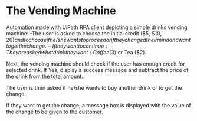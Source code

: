 # The Vending Machine
Automation made with UiPath RPA client depicting a simple drinks vending machine:
-The user is asked to choose the initial credit ($5, $10, $20) and to choose if he/she wants to proceed or if they changed their mind and want to get the change.
-If they want to continue: They are asked what drink they want: Coffee ($3) or Tea ($2).

Next, the vending machine should check if the user has enough credit for selected drink. If Yes, display a success message and subtract the price of the drink from the total amount.

The user is then asked if he/she wants to buy another drink or to get the change.

If they want to get the change, a message box is displayed with the value of the change to be given to the customer.
